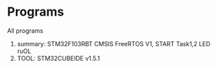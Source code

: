 # Programs
All programs
1. summary: STM32F103RBT CMSIS FreeRTOS V1, START Task1,2 LED ruOL
2. TOOL: STM32CUBEIDE v1.5.1
